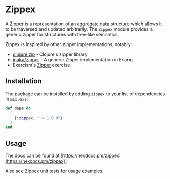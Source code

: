 # Zippex

A [Zipper](https://en.wikipedia.org/wiki/Zipper_%28data_structure%29) is a
representation of an aggregate data structure which allows it to be
traversed and updated arbitrarily. The `Zippex` module provides a generic
zipper for structures with tree-like semantics.

Zippex is inspired by other zipper implementations, notably:

 * [clojure.zip](https://clojuredocs.org/clojure.zip/zipper) - Clojure's zipper library
 * [inaka/zipper](https://github.com/inaka/zipper) - A generic Zipper implementation in Erlang
 * Exercism's [Zipper](https://exercism.io/tracks/elixir/exercises/zipper) exercise

## Installation

The package can be installed by adding `zippex` to your list of dependencies
in `mix.exs`:

```elixir
def deps do
  [
    {:zippex, "~> 1.0.0"}
  ]
end
```

## Usage

The docs can be found at [https://hexdocs.pm/zippex](https://hexdocs.pm/zippex).

Also see Zippex [unit tests](https://github.com/Bluetab/Zippex/blob/master/test/zippex_test.exs)
for usage examples.
